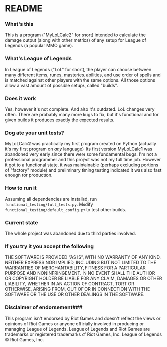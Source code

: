 # README #

### What's this ###
This is a program ("MyLoLCalc2" for short) intended to calculate the damage output (along with other metrics) of any setup for League of Legends (a popular MMO game). 

###  What's League of Legends ###
In League of Legends ("LoL" for short), the player can choose between many different items, runes, masteries, abilities, and use order of spells and is matched against other players with the same options. All those options allow a vast amount of possible setups, called "builds". 

### Does it work ###
Yes, however it's not complete. And also it's outdated. LoL changes very often. There are probably many more bugs to fix, but it's functional and for given builds it produces exactly the expected results. 

### Dog ate your unit tests? ###
MyLoLCalc**2** was practically my first program created on Python (actually it's my first program on *any* language). Its first version MyLoLCalc**1** was abandoned very early since there were some fundamental bugs. 
I'm not a professional programmer and this project was not my full time job. However it got to a functional state, it was maintainable (perhaps excluding portions of "factory" module) and preliminary timing testing indicated it was also fast enough for production. 


### How to run it ###
Assuming all dependencies are installed, run  `functional_testing/full_tests.py`. Modify `functional_testing/default_config.py` to test other builds.


### Current state ###
The whole project was abandoned due to third parties involved. 


### If you try it you accept the following ###
THE SOFTWARE IS PROVIDED “AS IS”, WITH NO WARRANTY OF ANY KIND, NEITHER EXPRESS NOR IMPLIED, INCLUDING BUT NOT LIMITED TO THE WARRANTIES OF MERCHANTABILITY, FITNESS FOR A PARTICULAR PURPOSE AND NONINFRINGEMENT. IN NO EVENT SHALL THE AUTHOR OR COPYRIGHT HOLDER BE LIABLE FOR ANY CLAIM, DAMAGES OR OTHER LIABILITY, WHETHER IN AN ACTION OF CONTRACT, TORT OR OTHERWISE, ARISING FROM, OUT OF OR IN CONNECTION WITH THE SOFTWARE OR THE USE OR OTHER DEALINGS IN THE SOFTWARE.


### Disclaimer of endorsement###

This program isn't endorsed by Riot Games and doesn't reflect the views or opinions of Riot Games or anyone officially involved in producing or managing League of Legends. League of Legends and Riot Games are trademarks or registered trademarks of Riot Games, Inc. League of Legends © Riot Games, Inc.